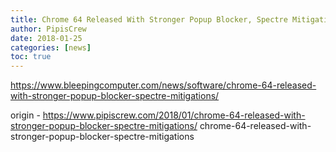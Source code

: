 ```yaml
---
title: Chrome 64 Released With Stronger Popup Blocker, Spectre Mitigations
author: PipisCrew
date: 2018-01-25
categories: [news]
toc: true
---
```


https://www.bleepingcomputer.com/news/software/chrome-64-released-with-stronger-popup-blocker-spectre-mitigations/

origin - https://www.pipiscrew.com/2018/01/chrome-64-released-with-stronger-popup-blocker-spectre-mitigations/ chrome-64-released-with-stronger-popup-blocker-spectre-mitigations